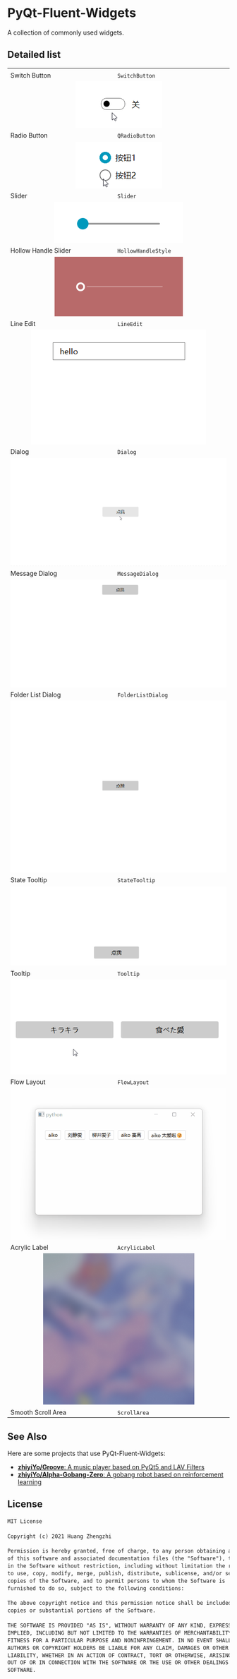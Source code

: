 # PyQt-Fluent-Widgets
A collection of commonly used widgets.

## Detailed list
<table>
  <tbody>
    <tr>
      <td colspan="2" align="center"></td>
    </tr>
    <tr>
      <td>
        Switch Button
      </td>
      <td>
        <code>SwitchButton</code>
      </td>
    </tr>
    <tr>
      <td colspan="2" align="center">
        <img src="screenshot/switch_button.gif" />
      </td>
    </tr>
    <tr>
      <td>
        Radio Button
      </td>
      <td>
        <code>QRadioButton</code>
      </td>
    </tr>
    <tr>
      <td colspan="2" align="center">
        <img src="screenshot/radio_button.gif" />
      </td>
    </tr>
    <tr>
      <td>
        Slider
      </td>
      <td>
        <code>Slider</code>
      </td>
    </tr>
    <tr>
      <td colspan="2" align="center">
        <img src="screenshot/slider.gif" />
      </td>
    </tr>
    <tr>
      <td>
        Hollow Handle Slider
      </td>
      <td>
        <code>HollowHandleStyle</code>
      </td>
    </tr>
    <tr>
      <td colspan="2" align="center">
        <img src="screenshot/hollow_handle_slider.gif" />
      </td>
    </tr>
    <tr>
      <td>
        Line Edit
      </td>
      <td>
        <code>LineEdit</code>
      </td>
    </tr>
    <tr>
      <td colspan="2" align="center">
        <img src="screenshot/line_edit.gif" />
      </td>
    </tr>
    <tr>
      <td>
        Dialog
      </td>
      <td>
        <code>Dialog</code>
      </td>
    </tr>
    <tr>
      <td colspan="2" align="center">
        <img src="screenshot/dialog.gif" />
      </td>
    </tr>
    <tr>
      <td>
        Message Dialog
      </td>
      <td>
        <code>MessageDialog</code>
      </td>
    </tr>
    <tr>
      <td colspan="2" align="center">
        <img src="screenshot/dialog_with_mask.gif" />
      </td>
    </tr>
    <tr>
      <td>
        Folder List Dialog
      </td>
      <td>
        <code>FolderListDialog</code>
      </td>
    </tr>
    <tr>
      <td colspan="2" align="center">
        <img src="screenshot/folder_list_dialog.gif" />
      </td>
    </tr>
    <tr>
      <td>
        State Tooltip
      </td>
      <td>
        <code>StateTooltip</code>
      </td>
    </tr>
    <tr>
      <td colspan="2" align="center">
        <img src="screenshot/state_tooltip.gif" />
      </td>
    </tr>
    <tr>
      <td>
        Tooltip
      </td>
      <td>
        <code>Tooltip</code>
      </td>
    </tr>
    <tr>
      <td colspan="2" align="center">
        <img src="screenshot/ToolTip.gif" />
      </td>
    </tr>
    <tr>
      <td>
        Flow Layout
      </td>
      <td>
        <code>FlowLayout</code>
      </td>
    </tr>
    <tr>
      <td colspan="2" align="center">
        <img src="screenshot/flow_layout.gif" />
      </td>
    </tr>
    <tr>
      <td>
        Acrylic Label
      </td>
      <td>
        <code>AcrylicLabel</code>
      </td>
    </tr>
    <tr>
      <td colspan="2" align="center">
        <img src="screenshot/acrylic_label.png" style="width:70%"/>
      </td>
    </tr>
    <tr>
      <td>
        Smooth Scroll Area
      </td>
      <td>
        <code>ScrollArea</code>
      </td>
    </tr>
  </tbody>
</table>

## See Also
Here are some projects that use PyQt-Fluent-Widgets:
* [**zhiyiYo/Groove**: A music player based on PyQt5 and LAV Filters](https://github.com/zhiyiYo/Groove)
* [**zhiyiYo/Alpha-Gobang-Zero**: A gobang robot based on reinforcement learning](https://github.com/zhiyiYo/Alpha-Gobang-Zero)


## License
```txt
MIT License

Copyright (c) 2021 Huang Zhengzhi

Permission is hereby granted, free of charge, to any person obtaining a copy
of this software and associated documentation files (the "Software"), to deal
in the Software without restriction, including without limitation the rights
to use, copy, modify, merge, publish, distribute, sublicense, and/or sell
copies of the Software, and to permit persons to whom the Software is
furnished to do so, subject to the following conditions:

The above copyright notice and this permission notice shall be included in all
copies or substantial portions of the Software.

THE SOFTWARE IS PROVIDED "AS IS", WITHOUT WARRANTY OF ANY KIND, EXPRESS OR
IMPLIED, INCLUDING BUT NOT LIMITED TO THE WARRANTIES OF MERCHANTABILITY,
FITNESS FOR A PARTICULAR PURPOSE AND NONINFRINGEMENT. IN NO EVENT SHALL THE
AUTHORS OR COPYRIGHT HOLDERS BE LIABLE FOR ANY CLAIM, DAMAGES OR OTHER
LIABILITY, WHETHER IN AN ACTION OF CONTRACT, TORT OR OTHERWISE, ARISING FROM,
OUT OF OR IN CONNECTION WITH THE SOFTWARE OR THE USE OR OTHER DEALINGS IN THE
SOFTWARE.
```
